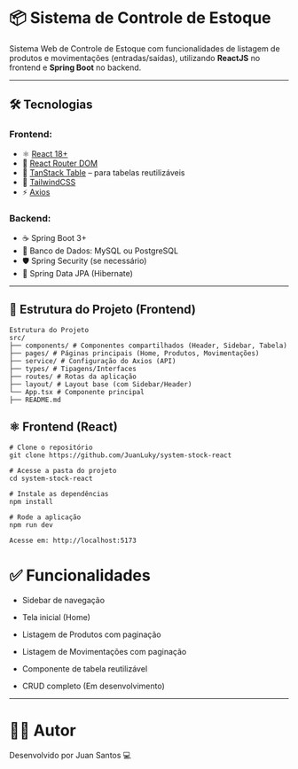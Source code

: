 # 📦 Sistema de Controle de Estoque

Sistema Web de Controle de Estoque com funcionalidades de listagem de produtos e movimentações (entradas/saídas), utilizando **ReactJS** no frontend e **Spring Boot** no backend.

---

## 🛠️ Tecnologias

### Frontend:
- ⚛️ [React 18+](https://reactjs.org/)
- 🧠 [React Router DOM](https://reactrouter.com/)
- 🧩 [TanStack Table](https://tanstack.com/table/v8) – para tabelas reutilizáveis
- 🎨 [TailwindCSS](https://tailwindcss.com/)
- ⚡ [Axios](https://axios-http.com/)

### Backend:
- ☕ Spring Boot 3+
- 🐘 Banco de Dados: MySQL ou PostgreSQL
- 🛡️ Spring Security (se necessário)
- 🔄 Spring Data JPA (Hibernate)

---

## 📂 Estrutura do Projeto (Frontend)

```
Estrutura do Projeto
src/ 
├── components/ # Componentes compartilhados (Header, Sidebar, Tabela) 
├── pages/ # Páginas principais (Home, Produtos, Movimentações) 
├── service/ # Configuração do Axios (API) 
├── types/ # Tipagens/Interfaces 
├── routes/ # Rotas da aplicação 
├── layout/ # Layout base (com Sidebar/Header) 
└── App.tsx # Componente principal
├── README.md
```


## ⚛️ Frontend (React)

```
# Clone o repositório
git clone https://github.com/JuanLuky/system-stock-react

# Acesse a pasta do projeto
cd system-stock-react

# Instale as dependências
npm install

# Rode a aplicação
npm run dev

Acesse em: http://localhost:5173
```


# ✅ Funcionalidades
 * Sidebar de navegação

 * Tela inicial (Home)

 * Listagem de Produtos com paginação

 * Listagem de Movimentações com paginação

 * Componente de tabela reutilizável

 * CRUD completo (Em desenvolvimento)


___
# 👨‍💻 Autor
Desenvolvido por Juan Santos 💻